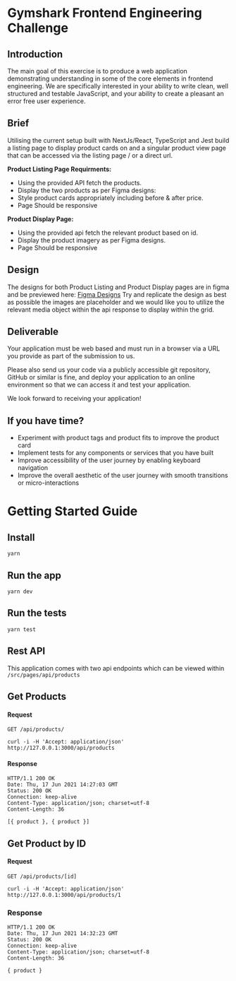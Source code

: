 # Gymshark Frontend Engineering Challenge

## Introduction

The main goal of this exercise is to produce a web application demonstrating understanding in some of the core elements in frontend engineering. We are specifically interested in your ability to write clean, well structured and testable JavaScript, and your ability to create a pleasant an error free user experience.

## Brief

Utilising the current setup built with NextJs/React, TypeScript and Jest build a listing page to display product cards on and a singular product view page that can be accessed via the listing page / or a direct url.

**Product Listing Page Requirments:**

-   Using the provided API fetch the products.
-   Display the two products as per Figma designs:
-   Style product cards appropriately including before & after price.
-   Page Should be responsive

**Product Display Page:**

-   Using the provided api fetch the relevant product based on id.
-   Display the product imagery as per Figma designs.
-   Page Should be responsive

## Design

The designs for both Product Listing and Product Display pages are in figma and be previewed here: [Figma Designs](https://www.figma.com/file/OAcM6rAUWqzZDJh7jrNJbl/%5BPlayground%5D-Dev---Code-Challenge-V2?node-id=0%3A1) Try and replicate the design as best as possible the images are placeholder and we would like you to utilize the relevant media object within the api response to display within the grid.

## Deliverable

Your application must be web based and must run in a browser via a URL you provide as
part of the submission to us.

Please also send us your code via a publicly accessible git repository, GitHub or similar is
fine, and deploy your application to an online environment so that we can access it and test
your application.

We look forward to receiving your application!

## If you have time?

-   Experiment with product tags and product fits to improve the product card
-   Implement tests for any components or services that you have built
-   Improve accessibility of the user journey by enabling keyboard navigation
-   Improve the overall aesthetic of the user journey with smooth transitions or micro-interactions

# Getting Started Guide

## Install

    yarn

## Run the app

    yarn dev

## Run the tests

    yarn test

## Rest API

This application comes with two api endpoints which can be viewed within `/src/pages/api/products`

## Get Products

#### Request

`GET /api/products/`

    curl -i -H 'Accept: application/json' http://127.0.0.1:3000/api/products

#### Response

    HTTP/1.1 200 OK
    Date: Thu, 17 Jun 2021 14:27:03 GMT
    Status: 200 OK
    Connection: keep-alive
    Content-Type: application/json; charset=utf-8
    Content-Length: 36

    [{ product }, { product }]

## Get Product by ID

#### Request

`GET /api/products/[id]`

    curl -i -H 'Accept: application/json' http://127.0.0.1:3000/api/products/1

### Response

    HTTP/1.1 200 OK
    Date: Thu, 17 Jun 2021 14:32:23 GMT
    Status: 200 OK
    Connection: keep-alive
    Content-Type: application/json; charset=utf-8
    Content-Length: 36

    { product }

